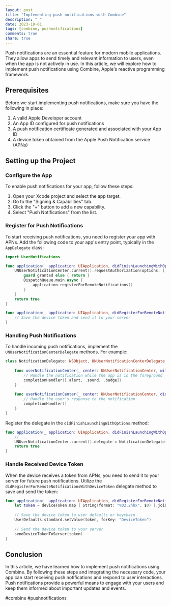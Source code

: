 ```yaml
---
layout: post
title: "Implementing push notifications with Combine"
description: " "
date: 2023-10-01
tags: [combine, pushnotifications]
comments: true
share: true
---
```


Push notifications are an essential feature for modern mobile applications. They allow apps to send timely and relevant information to users, even when the app is not actively in use. In this article, we will explore how to implement push notifications using Combine, Apple's reactive programming framework.

## Prerequisites

Before we start implementing push notifications, make sure you have the following in place:

1. A valid Apple Developer account
2. An App ID configured for push notifications
3. A push notification certificate generated and associated with your App ID
4. A device token obtained from the Apple Push Notification service (APNs)

## Setting up the Project

### Configure the App

To enable push notifications for your app, follow these steps:

1. Open your Xcode project and select the app target.
2. Go to the "Signing & Capabilities" tab.
3. Click the "+" button to add a new capability.
4. Select "Push Notifications" from the list.

### Register for Push Notifications

To start receiving push notifications, you need to register your app with APNs. Add the following code to your app's entry point, typically in the `AppDelegate` class:

```swift
import UserNotifications

func application(_ application: UIApplication, didFinishLaunchingWithOptions launchOptions: [UIApplication.LaunchOptionsKey: Any]?) -> Bool {
    UNUserNotificationCenter.current().requestAuthorization(options: [.alert, .sound, .badge]) { granted, error in
        guard granted else { return }
        DispatchQueue.main.async {
            application.registerForRemoteNotifications()
        }
    }
    return true
}

func application(_ application: UIApplication, didRegisterForRemoteNotificationsWithDeviceToken deviceToken: Data) {
    // Save the device token and send it to your server
}
```

### Handling Push Notifications

To handle incoming push notifications, implement the `UNUserNotificationCenterDelegate` methods. For example:

```swift
class NotificationDelegate: NSObject, UNUserNotificationCenterDelegate {
    
    func userNotificationCenter(_ center: UNUserNotificationCenter, willPresent notification: UNNotification, withCompletionHandler completionHandler: @escaping (UNNotificationPresentationOptions) -> Void) {
        // Handle the notification while the app is in the foreground
        completionHandler([.alert, .sound, .badge])
    }
    
    func userNotificationCenter(_ center: UNUserNotificationCenter, didReceive response: UNNotificationResponse, withCompletionHandler completionHandler: @escaping () -> Void) {
        // Handle the user's response to the notification
        completionHandler()
    }
}
```

Register the delegate in the `didFinishLaunchingWithOptions` method:

```swift
func application(_ application: UIApplication, didFinishLaunchingWithOptions launchOptions: [UIApplication.LaunchOptionsKey: Any]?) -> Bool {
    // ...
    UNUserNotificationCenter.current().delegate = NotificationDelegate()
    return true
}
```

### Handle Received Device Token

When the device receives a token from APNs, you need to send it to your server for future push notifications. Utilize the `didRegisterForRemoteNotificationsWithDeviceToken` delegate method to save and send the token:

```swift
func application(_ application: UIApplication, didRegisterForRemoteNotificationsWithDeviceToken deviceToken: Data) {
    let token = deviceToken.map { String(format: "%02.2hhx", $0) }.joined()
    
    // Save the device token to user defaults or keychain
    UserDefaults.standard.setValue(token, forKey: "DeviceToken")
    
    // Send the device token to your server
    sendDeviceTokenToServer(token)
}
```

## Conclusion

In this article, we have learned how to implement push notifications using Combine. By following these steps and integrating the necessary code, your app can start receiving push notifications and respond to user interactions. Push notifications provide a powerful means to engage with your users and keep them informed about important updates and events.

#combine #pushnotifications